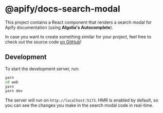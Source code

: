 # @apify/docs-search-modal

This project contains a React component that renders a search modal for Apify documentation (using **Algolia's Autocomplete**).

In case you want to create something similar for your project, feel free to check out the source code [on GitHub](https://github.com/apify/docs-search-modal)!

## Development

To start the development server, run:

```bash
yarn
cd web
yarn
yarn dev
```

The server will run on `http://localhost:5173`. 
HMR is enabled by default, so you can see the changes you make in the search modal code in real-time.